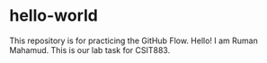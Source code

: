 # hello-world
This repository is for practicing the GitHub Flow.
Hello! I am Ruman Mahamud. This is our lab task for CSIT883.
